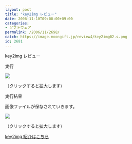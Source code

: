 ```yaml
---
layout: post
title: "key2img レビュー"
date: 2006-11-10T09:00:00+09:00
categories:
- ソフトウェア
permalink: /2006/11/2698/
catch: https://image.moongift.jp/review4/key2img02.s.png
id: 2681
---
```

key2img レビュー  
<!--more-->

実行

  

[![](https://image.moongift.jp/review4/key2img01.s.png)](https://image.moongift.jp/review4/key2img01.png)  
  
（クリックすると拡大します)

  

実行結果

  

画像ファイルが保存されていきます。

  

[![](https://image.moongift.jp/review4/key2img02.s.png)](https://image.moongift.jp/review4/key2img02.png)  
  
（クリックすると拡大します)

  

[key2img 紹介はこちら](http://fw.moongift.jp/intro/i-2697.html)

